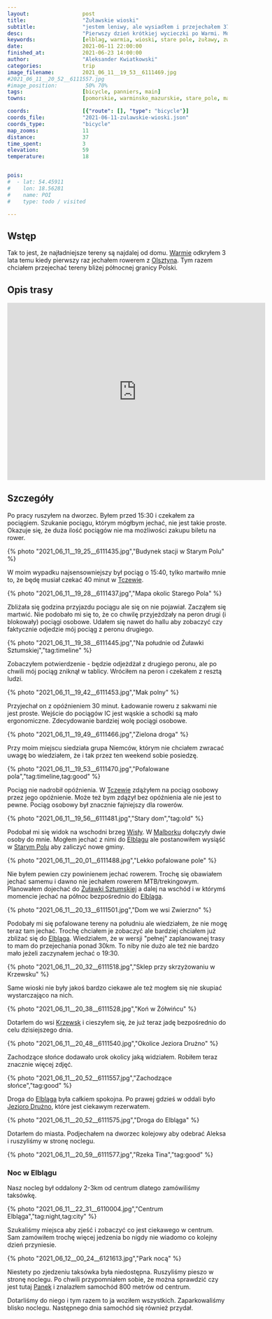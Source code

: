 ```yaml
---
layout:                 post
title:                  "Żuławskie wioski"
subtitle:               "jestem leniwy, ale wysiadłem i przejechałem 37km aby zaliczyć dwie dodatkowe gminy"
desc:                   "Pierwszy dzień krótkiej wycieczki po Warmi. Mogłem jechać pociągiem bezpośrednio do Elblągu ale postanowiłem wysiąść i pozwiedzać okoliczne wioski."
keywords:               [elblag, warmia, wioski, stare pole, żuławy, zwierzno, krzewsk, wieczór]
date:                   2021-06-11 22:00:00
finished_at:            2021-06-23 14:00:00
author:                 "Aleksander Kwiatkowski"
categories:             trip
image_filename:         2021_06_11__19_53__6111469.jpg
#2021_06_11__20_52__6111557.jpg
#image_position:         50% 70%
tags:                   [bicycle, panniers, main]
towns:                  [pomorskie, warminsko_mazurskie, stare_pole, markusy, elblag]

coords:                 [{"route": [], "type": "bicycle"}]
coords_file:            "2021-06-11-zulawskie-wioski.json"
coords_type:            "bicycle"
map_zooms:              11
distance:               37
time_spent:             3
elevation:              59
temperature:            18


pois:
#  - lat: 54.45911
#    lon: 18.56281
#    name: POI
#    type: todo / visited

---
```


[wiki-warmia]: https://pl.wikipedia.org/wiki/Warmia
[wiki-olsztyn]: https://pl.wikipedia.org/wiki/Olsztyn
[wiki-tczew]: https://pl.wikipedia.org/wiki/Tczew
[wiki-rzeka-wisla]: https://pl.wikipedia.org/wiki/Wis%C5%82a
[wiki-malbork]: https://pl.wikipedia.org/wiki/Malbork
[wiki-elblag]: https://pl.wikipedia.org/wiki/Elbl%C4%85g
[wiki-stare-pole]: https://pl.wikipedia.org/wiki/Stare_Pole_(wojew%C3%B3dztwo_pomorskie)
[wiki-zulawka-sztumska]: https://pl.wikipedia.org/wiki/%C5%BBu%C5%82awka_Sztumska_(wie%C5%9B)
[wiki-krzewsk]: https://pl.wikipedia.org/wiki/Krzewsk
[wiki-jezioro-druzno]: https://pl.wikipedia.org/wiki/Druzno

[panek]: https://pl.wikipedia.org/wiki/Panek_CarSharing

## Wstęp

Tak to jest, że najładniejsze tereny są najdalej od domu.
[Warmie][wiki-warmia] odkryłem 3 lata temu kiedy pierwszy raz jechałem
rowerem z [Olsztyna][wiki-olsztyn]. Tym razem chciałem przejechać tereny bliżej
północnej granicy Polski.

## Opis trasy

<iframe height='405' width='590' frameborder='0' allowtransparency='true' scrolling='no' src='https://www.strava.com/activities/5465963297/embed/ebc31502a808a34601ab081e2d3ba1cfaa7bd158'></iframe>

## Szczegóły

Po pracy ruszyłem na dworzec. Byłem przed 15:30 i czekałem za pociągiem.
Szukanie pociągu, którym mógłbym jechać, nie jest takie proste. Okazuje się, że
duża ilość pociągów nie ma możliwości zakupu biletu na rower.

{% photo "2021_06_11__19_25__6111435.jpg","Budynek stacji w Starym Polu" %}

W moim wypadku najsensowniejszy był pociąg o 15:40, tylko martwiło mnie to, że
będę musiał czekać 40 minut w [Tczewie][wiki-tczew].

{% photo "2021_06_11__19_28__6111437.jpg","Mapa okolic Starego Pola" %}

Zbliżała się godzina przyjazdu pociągu ale się on nie pojawiał. Zacząłem się
martwić. Nie podobało mi się to, że co chwilę przyjeżdżały na peron drugi (i blokowały)
pociągi osobowe. Udałem się nawet do hallu aby zobaczyć czy faktycznie
odjedzie mój pociąg z peronu drugiego.

{% photo "2021_06_11__19_38__6111445.jpg","Na południe od Żuławki Sztumskiej","tag:timeline" %}

Zobaczyłem potwierdzenie - będzie odjeżdżał z drugiego peronu, ale po chwili
mój pociąg zniknął w tablicy. Wróciłem na peron i czekałem z resztą ludzi.

{% photo "2021_06_11__19_42__6111453.jpg","Mak polny" %}

Przyjechał on z opóźnieniem 30 minut. Ładowanie roweru z sakwami nie jest
proste. Wejście do pociągów IC jest wąskie a schodki są mało ergonomiczne.
Zdecydowanie bardziej wolę pociągi osobowe.

{% photo "2021_06_11__19_49__6111466.jpg","Zielona droga" %}

Przy moim miejscu siedziała grupa Niemców, którym nie chciałem zwracać uwagę
bo wiedziałem, że i tak przez ten weekend sobie posiedzę.

{% photo "2021_06_11__19_53__6111470.jpg","Pofalowane pola","tag:timeline,tag:good" %}

Pociąg nie nadrobił opóźnienia. W [Tczewie][wiki-tczew] zdążyłem na pociąg
osobowy przez jego opóźnienie. Może też bym zdążył bez opóźnienia ale nie
jest to pewne. Pociąg osobowy był znacznie fajniejszy dla rowerów.

{% photo "2021_06_11__19_56__6111481.jpg","Stary dom","tag:old" %}

Podobał mi się widok na wschodni brzeg [Wisły][wiki-rzeka-wisla].
W [Malborku][wiki-malbork] dołączyły dwie osoby do mnie. Mogłem jechać
z nimi do [Elblągu][wiki-elblag] ale postanowiłem wysiąść
w [Starym Polu][wiki-stare-pole] aby zaliczyć nowe gminy.

{% photo "2021_06_11__20_01__6111488.jpg","Lekko pofalowane pole" %}

Nie byłem pewien czy powinienem jechać rowerem. Trochę się obawiałem jechać samemu
i dawno nie jechałem rowerem MTB/trekingowym. Planowałem dojechać do
[Żuławki Sztumskiej][wiki-zulawka-sztumska] a dalej na wschód i
w którymś momencie jechać na północ bezpośrednio do
[Elbląga][wiki-elblag].

{% photo "2021_06_11__20_13__6111501.jpg","Dom we wsi Zwierzno" %}

Podobały mi się pofalowane tereny na południu ale wiedziałem, że nie mogę teraz
tam jechać. Trochę chciałem je zobaczyć ale bardziej chciałem już
zbliżać się do [Elbląga][wiki-elblag]. Wiedziałem, że w wersji
"pełnej" zaplanowanej trasy to mam do przejechania ponad 30km. To niby nie dużo ale też nie
bardzo mało jeżeli zaczynałem jechać o 19:30.

{% photo "2021_06_11__20_32__6111518.jpg","Sklep przy skrzyżowaniu w Krzewsku" %}

Same wioski nie były jakoś bardzo ciekawe ale też mogłem się nie skupiać
wystarczająco na nich.

{% photo "2021_06_11__20_38__6111528.jpg","Koń w Żółwińcu" %}

Dotarłem do wsi [Krzewsk][wiki-krzewsk] i cieszyłem się, że już teraz jadę
bezpośrednio do celu dzisiejszego dnia.

{% photo "2021_06_11__20_48__6111540.jpg","Okolice Jeziora Drużno" %}

Zachodzące słońce dodawało urok okolicy jaką widziałem. Robiłem teraz znacznie więcej
zdjęć.

{% photo "2021_06_11__20_52__6111557.jpg","Zachodzące słońce","tag:good" %}

Droga do [Elbląga][wiki-elblag] była całkiem spokojna. Po prawej
gdzieś w oddali było [Jezioro Drużno][wiki-jezioro-druzno], które jest
ciekawym rezerwatem.

{% photo "2021_06_11__20_52__6111575.jpg","Droga do Elbląga" %}

Dotarłem do miasta. Podjechałem na dworzec kolejowy aby odebrać Aleksa i
ruszyliśmy w stronę noclegu.

{% photo "2021_06_11__20_59__6111577.jpg","Rzeka Tina","tag:good" %}

### Noc w Elblągu

Nasz nocleg był oddalony 2-3km od centrum dlatego zamówiliśmy taksówkę.

{% photo "2021_06_11__22_31__6110004.jpg","Centrum Elbląga","tag:night,tag:city" %}

Szukaliśmy miejsca aby zjeść i zobaczyć co jest ciekawego w centrum.
Sam zamówiłem trochę więcej jedzenia bo nigdy nie wiadomo co kolejny dzień przyniesie.

{% photo "2021_06_12__00_24__6121613.jpg","Park nocą" %}

Niestety po zjedzeniu taksówka była niedostępna. Ruszyliśmy pieszo w stronę noclegu.
Po chwili przypomniałem sobie, że można sprawdzić czy jest tutaj
[Panek][panek] i znalazłem samochód 800 metrów od centrum.

Dotarliśmy do niego i tym razem to ja woziłem wszystkich. Zaparkowaliśmy
blisko noclegu. Następnego dnia samochód się również przydał.
